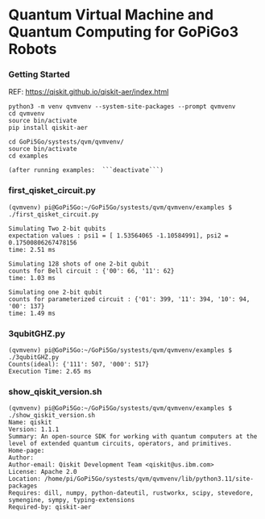 # Quantum Virtual Machine and Quantum Computing for GoPiGo3 Robots


### Getting Started

REF: https://qiskit.github.io/qiskit-aer/index.html

```
python3 -m venv qvmvenv --system-site-packages --prompt qvmvenv
cd qvmvenv
source bin/activate
pip install qiskit-aer
```


```
cd GoPi5Go/systests/qvm/qvmvenv/
source bin/activate
cd examples

(after running examples:  ```deactivate```)
```

### first_qisket_circuit.py
```
(qvmvenv) pi@GoPi5Go:~/GoPi5Go/systests/qvm/qvmvenv/examples $ ./first_qisket_circuit.py 

Simulating Two 2-bit qubits
expectation values : psi1 = [ 1.53564065 -1.10584991], psi2 = 0.17500806267478156
time: 2.51 ms

Simulating 128 shots of one 2-bit qubit
counts for Bell circuit : {'00': 66, '11': 62}
time: 1.03 ms

Simulating one 2-bit qubit
counts for parameterized circuit : {'01': 399, '11': 394, '10': 94, '00': 137}
time: 1.49 ms

```

### 3qubitGHZ.py
```
(qvmvenv) pi@GoPi5Go:~/GoPi5Go/systests/qvm/qvmvenv/examples $ ./3qubitGHZ.py 
Counts(ideal): {'111': 507, '000': 517}
Execution Time: 2.65 ms

```

### show_qiskit_version.sh
```
(qvmvenv) pi@GoPi5Go:~/GoPi5Go/systests/qvm/qvmvenv/examples $ ./show_qiskit_version.sh 
Name: qiskit
Version: 1.1.1
Summary: An open-source SDK for working with quantum computers at the level of extended quantum circuits, operators, and primitives.
Home-page: 
Author: 
Author-email: Qiskit Development Team <qiskit@us.ibm.com>
License: Apache 2.0
Location: /home/pi/GoPi5Go/systests/qvm/qvmvenv/lib/python3.11/site-packages
Requires: dill, numpy, python-dateutil, rustworkx, scipy, stevedore, symengine, sympy, typing-extensions
Required-by: qiskit-aer

```
